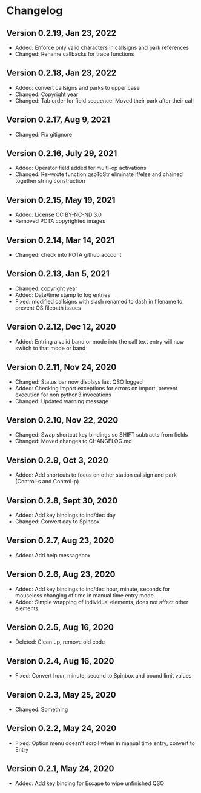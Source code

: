 # Changelog

## Version 0.2.19, Jan 23, 2022
* Added: Enforce only valid characters in callsigns and park references
* Changed: Rename callbacks for trace functions
## Version 0.2.18, Jan 23, 2022
* Added: convert callsigns and parks to upper case
* Changed: Copyright year
* Changed: Tab order for field sequence: Moved their park after their call

## Version 0.2.17, Aug 9, 2021
* Changed: Fix gitignore

## Version 0.2.16, July 29, 2021
* Added: Operator field added for multi-op activations
* Changed: Re-wrote function qsoToStr eliminate if/else and chained together string construction

## Version 0.2.15, May 19, 2021
* Added: License CC BY-NC-ND 3.0
* Removed POTA copyrighted images

## Version 0.2.14, Mar 14, 2021
* Changed: check into POTA github account

## Version 0.2.13, Jan 5, 2021
* Changed: copyright year
* Added: Date/time stamp to log entries
* Fixed: modified callsigns with slash renamed to dash in filename to prevent OS filepath issues 

## Version 0.2.12, Dec 12, 2020
* Added: Entring a valid band or mode into the call text entry will now switch to that mode or band

## Version 0.2.11, Nov 24, 2020
* Changed: Status bar now displays last QSO logged
* Added: Checking import exceptions for errors on import, prevent execution for non python3 invocations
* Changed: Updated warning message

## Version 0.2.10, Nov 22, 2020
* Changed: Swap shortcut key bindings so SHIFT subtracts from fields
* Changed: Moved changes to CHANGELOG.md

## Version 0.2.9, Oct 3, 2020
* Added: Add shortcuts to focus on other station callsign and park (Control-s and Control-p)

## Version 0.2.8, Sept 30, 2020
* Added: Add key bindings to ind/dec day
* Changed: Convert day to Spinbox

## Version 0.2.7, Aug 23, 2020
* Added: Add help messagebox

## Version 0.2.6, Aug 23, 2020
* Added: Add key bindings to inc/dec hour, minute, seconds for mouseless changing of time in manual time entry mode.
* Added: Simple wrapping of individual elements, does not affect other elements

## Version 0.2.5, Aug 16, 2020
* Deleted: Clean up, remove old code

## Version 0.2.4, Aug 16, 2020
* Fixed: Convert hour, minute, second to Spinbox and bound limit values

## Version 0.2.3, May 25, 2020
* Changed: Something

## Version 0.2.2, May 24, 2020
* Fixed: Option menu doesn't scroll when in manual time entry, convert to Entry

## Version 0.2.1, May 24, 2020
* Added: Add key binding for Escape to wipe unfinished QSO
